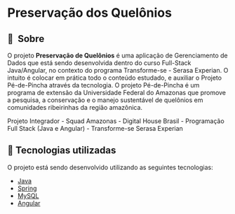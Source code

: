 # Preservação dos Quelônios

## 🔖&nbsp; Sobre

O projeto **Preservação de Quelônios** é uma aplicação de Gerenciamento de Dados que está sendo desenvolvida dentro do curso Full-Stack Java/Angular, no contexto do programa Transforme-se - Serasa Experian. O intuito é colocar em prática todo o conteúdo estudado, e auxiliar o Projeto Pé-de-Pincha através da tecnologia. 
O projeto Pé-de-Pincha é um programa de extensão da Universidade Federal do Amazonas que promove a pesquisa, a conservação e o manejo sustentável de quelônios em comunidades ribeirinhas da região amazônica.  

Projeto Integrador - Squad Amazonas - Digital House Brasil - Programação Full Stack (Java e Angular) - Transforme-se Serasa Experian


## 🚀 Tecnologias utilizadas

O projeto está sendo desenvolvido utilizando as seguintes tecnologias:

- [Java](https://www.java.com)
- [Spring](https://spring.io/)
- [MySQL](https://www.mysql.com/)
- [Angular](https://angular.io/)
